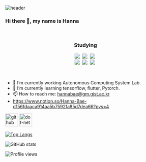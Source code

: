 ![header](https://capsule-render.vercel.app/api?type=rect&color=auto&height=300&section=header&text=Hanna%20Bae&fontSize=90&animation=fadeIn&fontAlignY=38&desc=Thank%20you%20for%20your%20visiting&descAlignY=51&descAlign=62)




### Hi there 👋, my name is Hanna


<br>
<h3 align="center">Studying</h3>
<p align="center">
<p align="center">
  <img src="https://img.shields.io/badge/Python-3766AB?style=flat-square&logo=Python&logoColor=white"/></a>&nbsp
  <img src="https://img.shields.io/badge/Tensorflow-FF6F00?style=flat-square&logo=Python&logoColor=white"/></a>&nbsp
  <img src="https://img.shields.io/badge/react-61DAFB?style=flat-square&logo=react&logoColor=black"></a>&nbsp
  <br>
  <img src="https://img.shields.io/badge/HTML-E34F26?style=flat-square&logo=HTML5&logoColor=white"/></a>&nbsp
  <img src="https://img.shields.io/badge/Javascript-ffb13b?style=flat-square&logo=javascript&logoColor=white"/></a>&nbsp
  <img src="https://img.shields.io/badge/css-1572B6?style=flat-square&logo=css3&logoColor=white"/></a>&nbsp
</p>

<br>

- 🔭 I’m currently working Autonomous Computing System Lab. 
- 🌱 I’m currently learning tensorflow, flutter, Pytorch.
- 📫 How to reach me: hannabae@gm.gist.ac.kr
- https://www.notion.so/Hanna-Bae-d156fdaaca914aa5b7592fa85d7dea66?pvs=4


[<img src='https://cdn.jsdelivr.net/npm/simple-icons@3.0.1/icons/github.svg' alt='github' height='40'>](https://github.com/hanna-bae)  [<img src='https://cdn.jsdelivr.net/npm/simple-icons@3.0.1/icons/dot-net.svg' alt='dot-net' height='40'>](gift4u.click)  

[![Top Langs](https://github-readme-stats.vercel.app/api/top-langs/?username=hanna-bae)](https://github.com/anuraghazra/github-readme-stats)

![GitHub stats](https://github-readme-stats.vercel.app/api?username=hanna-bae&show_icons=true)  

![Profile views](https://gpvc.arturio.dev/hanna-bae)  
